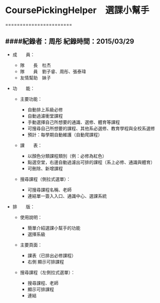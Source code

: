 # CoursePickingHelper　選課小幫手
=======================

####紀錄者：周彤 紀錄時間：2015/03/29
-----------------------
* 成　　員：
  * 隊　　長　杜杰
  * 隊　　員　劉子睿、周彤、張泰瑋
  * 友情幫助　妹子

* 功　　能：
  * 主要功能：
    * 自動排上系級必修
    * 自動過濾衝堂課程
    * 手動選擇自己所想要的通識、選修、體育等課程
    * 可搜尋自己所想要的課程、其他系必選修、教育學程與全校系選修
    * 預計：每學期自動維護（自動爬課程）
 
  * 課　　表：
    * 以顏色分類課程類別（例：必修為紅色）
    * 點選空堂，右邊自動過濾出可排的課程（系上必修、通識與體育）
    * 可刪除、新增課程
 
  * 搜尋課程（側拉式選單）：
    * 可搜尋課程名稱、老師
    * 連結單一簽入入口、通識中心、選課系統

* 排　　版：
  * 使用說明：
    * 簡單介紹選課小幫手的功能
    * 選擇系級
 
  * 主要頁面：
    * 課表（已排出必修課程）
    * 右側 顯示可排課程
 
  * 搜尋課程（左側拉式選單）：
    * 搜尋課程、老師
    * 顯示可排課程
    * 連結
